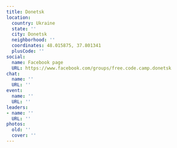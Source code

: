 ```yaml
---
title: Donetsk
location:
  country: Ukraine
  state: ''
  city: Donetsk
  neighborhood: ''
  coordinates: 48.015875, 37.801341
  plusCode: ''
social:
  name: Facebook page
  URL: https://www.facebook.com/groups/free.code.camp.donetsk
chat:
  name: ''
  URL: ''
event:
  name: ''
  URL: ''
leaders:
- name: ''
  URL: ''
photos:
  old: ''
  cover: ''
---
```

